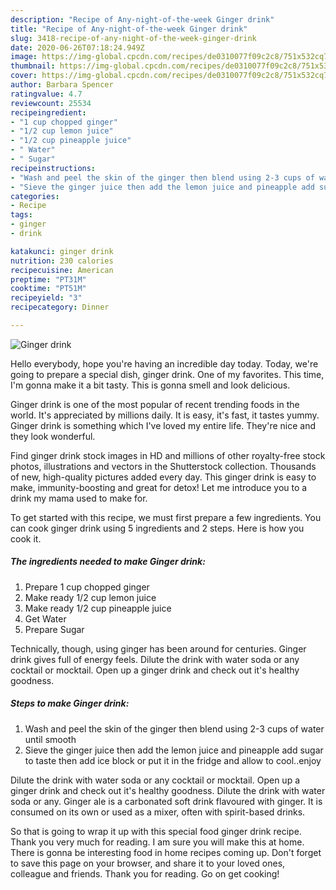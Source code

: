 ```yaml
---
description: "Recipe of Any-night-of-the-week Ginger drink"
title: "Recipe of Any-night-of-the-week Ginger drink"
slug: 3418-recipe-of-any-night-of-the-week-ginger-drink
date: 2020-06-26T07:18:24.949Z
image: https://img-global.cpcdn.com/recipes/de0310077f09c2c8/751x532cq70/ginger-drink-recipe-main-photo.jpg
thumbnail: https://img-global.cpcdn.com/recipes/de0310077f09c2c8/751x532cq70/ginger-drink-recipe-main-photo.jpg
cover: https://img-global.cpcdn.com/recipes/de0310077f09c2c8/751x532cq70/ginger-drink-recipe-main-photo.jpg
author: Barbara Spencer
ratingvalue: 4.7
reviewcount: 25534
recipeingredient:
- "1 cup chopped ginger"
- "1/2 cup lemon juice"
- "1/2 cup pineapple juice"
- " Water"
- " Sugar"
recipeinstructions:
- "Wash and peel the skin of the ginger then blend using 2-3 cups of water until smooth"
- "Sieve the ginger juice then add the lemon juice and pineapple add sugar to taste then add ice block or put it in the fridge and allow to cool..enjoy"
categories:
- Recipe
tags:
- ginger
- drink

katakunci: ginger drink 
nutrition: 230 calories
recipecuisine: American
preptime: "PT31M"
cooktime: "PT51M"
recipeyield: "3"
recipecategory: Dinner

---
```



![Ginger drink](https://img-global.cpcdn.com/recipes/de0310077f09c2c8/751x532cq70/ginger-drink-recipe-main-photo.jpg)

Hello everybody, hope you're having an incredible day today. Today, we're going to prepare a special dish, ginger drink. One of my favorites. This time, I'm gonna make it a bit tasty. This is gonna smell and look delicious.

Ginger drink is one of the most popular of recent trending foods in the world. It's appreciated by millions daily. It is easy, it's fast, it tastes yummy. Ginger drink is something which I've loved my entire life. They're nice and they look wonderful.

Find ginger drink stock images in HD and millions of other royalty-free stock photos, illustrations and vectors in the Shutterstock collection. Thousands of new, high-quality pictures added every day. This ginger drink is easy to make, immunity-boosting and great for detox! Let me introduce you to a drink my mama used to make for.


To get started with this recipe, we must first prepare a few ingredients. You can cook ginger drink using 5 ingredients and 2 steps. Here is how you cook it.

<!--inarticleads1-->

##### The ingredients needed to make Ginger drink:

1. Prepare 1 cup chopped ginger
1. Make ready 1/2 cup lemon juice
1. Make ready 1/2 cup pineapple juice
1. Get  Water
1. Prepare  Sugar


Technically, though, using ginger has been around for centuries. Ginger drink gives full of energy feels. Dilute the drink with water soda or any cocktail or mocktail. Open up a ginger drink and check out it&#39;s healthy goodness. 

<!--inarticleads2-->

##### Steps to make Ginger drink:

1. Wash and peel the skin of the ginger then blend using 2-3 cups of water until smooth
1. Sieve the ginger juice then add the lemon juice and pineapple add sugar to taste then add ice block or put it in the fridge and allow to cool..enjoy


Dilute the drink with water soda or any cocktail or mocktail. Open up a ginger drink and check out it&#39;s healthy goodness. Dilute the drink with water soda or any. Ginger ale is a carbonated soft drink flavoured with ginger. It is consumed on its own or used as a mixer, often with spirit-based drinks. 

So that is going to wrap it up with this special food ginger drink recipe. Thank you very much for reading. I am sure you will make this at home. There is gonna be interesting food in home recipes coming up. Don't forget to save this page on your browser, and share it to your loved ones, colleague and friends. Thank you for reading. Go on get cooking!
